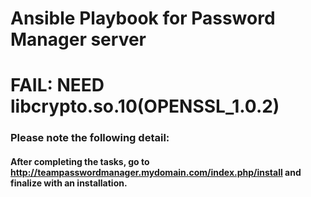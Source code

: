 # Ansible Playbook for Password Manager server

# FAIL: NEED libcrypto.so.10(OPENSSL_1.0.2)

### Please note the following detail:
#### After completing the tasks, go to http://teampasswordmanager.mydomain.com/index.php/install and finalize with an installation.
